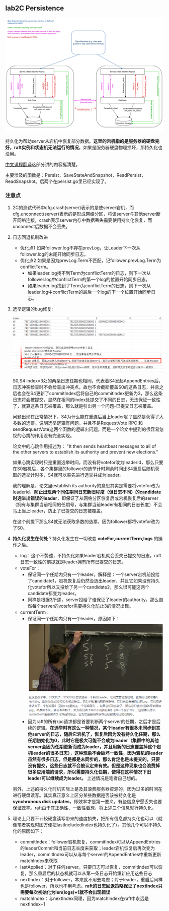 ## lab2C Persistence

![Alt text](../image/image14.png)

持久化为帮助server从宕机中恢复部分数据。**这里的宕机指的是服务器的硬盘完好，raft实例和状态机无法运行的情况**。如果是服务器硬盘物理损坏，那持久化也没用。

[中文课程翻译](https://mit-public-courses-cn-translatio.gitbook.io/mit6-824/lecture-07-raft2/7.4-chi-jiu-hua-persistent)这部分讲的内容挺清楚。

主要涉及的函数是：Persist，SaveStateAndSnapshot，ReadPersist，ReadSnapshot。后两个在persist.go里已经实现了。
### 注意点
1. 2C的测试代码中cfg.crash(server)表示的是使server宕机，而cfg.unconnect(server)表示的是形成网络分区，将该server与其他server断开网络连接，crash表示server内存中数据丢失需要使用持久化恢复，而unconnect后数据不会丢失。
2. 日志回退机制改进
   - 优化点1
    如果follower.log不存在prevLog，让Leader下一次从follower.log的末尾开始同步日志。
   - 优化点2
    如果是因为prevLog.Term不匹配，记follower.prevLog.Term为conflictTerm。
      +  如果leader.log找不到Term为conflictTerm的日志，则下一次从follower.log中conflictTerm的第一个log的位置开始同步日志。
      +  如果leader.log找到了Term为conflictTerm的日志，则下一次从leader.log中conflictTerm的最后一个log的下一个位置开始同步日志。
3. 选举逻辑的bug修复:
   
   ![Alt text](../image/image12.png)
   
   S0,S4 index=3处的两条日志任期也相同，代表着S4发起AppendEntries后，日志冲突检查时不会检查出冲突点，故也不会截断覆盖S0的这条日志，并且之后也会在S4更新了commitIndex后将自己的commitIndex更新为3，那么这条日志将会被提交，显然在相同的index处提交了不同的日志，无法保证一致性了，就算这条日志被覆盖，那么就是引出另一个问题-已提交日志被覆盖。
   
    问题出现在正常情况下，S4为什么能在重连后当上leader呢？显然是获得了大多数的选票。说明选举逻辑有问题。并且不是RequestVote RPC 和 sendRequestVote这两个函数的逻辑出问题，而是一个论文中提到的很容易忽视的心跳的作用没有完全实现。

    论文中的心跳作用描述为：
    "It then sends heartbeat messages to all of the other servers to establish its authority and prevent new elections."

    如果心跳实现时只是重置选举时间，而没有将votefor改为leaderid，那么只要在S0宕机后，各个集群里的follower的选举计时剩余时间比S4重启后随机获取的选举计时多，S4就可以率先进行选举并成为leader。

    我的理解是，论文里establish its authority的意思其实是需要将votefor改为leaderid，**防止出现两个同任期同日志新旧程度（但日志不同）的candidate时选举出错误的leader**，即保证了从网络分区恢复后或宕机恢复后的server（拥有与集群当前相同的任期号，与集群当前leader有相同的日志长度）不会马上当上leader，防止了已提交的日志被覆盖。

    在这个前提下那么S4就无法获取多数的选票，因为follower都将votefor改为了S0。
4. **持久化发生在何处**？持久化发生在一切改变 **voteFor,currentTerm,logs** 的操作之后。
   - log：这个不赘述，不持久化如果leader宕机就会丢失已提交的日志，raft日志一致性的前提就是leader拥有所有已提交的日志。
   - voteFor：
     - 保证同一个任期内只有一个leader。解释是：一个server宕机前投给了candidate1，宕机恢复后仍然没选出leader，并且它如果没有持久化votefor所以又投给了另一个candidate2，那么很可能这两个candidate都变为leader。
     - 同样是根据3所述，server投给了谁保证了leader的authority，那么自然每个server的votefor需要持久化防止3的情况出现。
   - currentTerm：
     - 保证同一个任期内只有一个leader。原因如下：
      ![Alt text](../image/image15.png)
     - 因为raft的所有rpc请求都是首要判断两个server的任期，之后才是后续的逻辑。**在选举时有这么一种情况，某个leader有很多未同步到其他server的日志，随后它宕机了，恢复后因为没有持久化任期，那么任期初始化为0，此时它是极大可能不会成为leader（集群中的其他server会因为任期更新而成为leader，并且用新的日志覆盖掉这个宕机leader的很多日志），这种现象不会破坏一致性，因为宕机的leader虽然有很多日志，但是都是未同步的，那么肯定也是未提交的，只要没有提交，这些日志就不会被认定未有效。但是这种现象也会浪费掉很多应用端的请求，所以需要持久化任期，使得在这种情况下旧leader可以继续成为leader。** 上述情况是笔者自己想的。

   另外，上述的持久化时机实际上是及其浪费服务器资源的，因为过多的时间在进行硬盘读写。其实真正意义上区分某些数据是否该被持久化是**synchronous disk updates**，即效率才是第一要义，有些信息宁愿丢失也要保证效率。raft由于其正确性、一致性着想，将上述三个信息就行持久化。
5. 理论上只要不计较硬盘读写带来的速度损失，把所有信息都持久化也可以（就像笔者实现时图方便把lastIncludedIndex也持久化了）。其他几个可以不持久化的原因如下：
   - commitIndex：follower宕机恢复，commitIndex可以从AppendEntries的leaderCommit和当前日志长度来获取；leader宕机恢复后再次变为leader，commitIndex可以从与每个server的AppendEntries中重新更新matchIndex来获取
   - lastApplied：对于任何server。只要日志可以恢复，commitIndex可以恢复，那么重启后的状态机就可以从第一条日志开始重新应用这些日志
   - nextIndex：对于follower，本来就不用去考虑；对于leader，重启后同样也是follower，所以也不用考虑。**raft的日志回退策略保证了nextIndex只需要每次初始化为len(logs)+1就不会出现错误**
   - matchIndex：与nextIndex同理，因为matchIndex在raft中永远是nextIndex+1